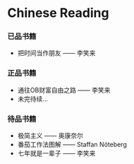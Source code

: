 # Chinese Reading
### 已品书籍
- 把时间当作朋友 —— 李笑来
### 正品书籍
- 通往OB财富自由之路 —— 李笑来
- 未完待续...
### 待品书籍
- 极简主义 —— 奥康奈尔
- 番茄工作法图解 —— Staffan Nöteberg
- 七年就是一辈子 —— 李笑来
